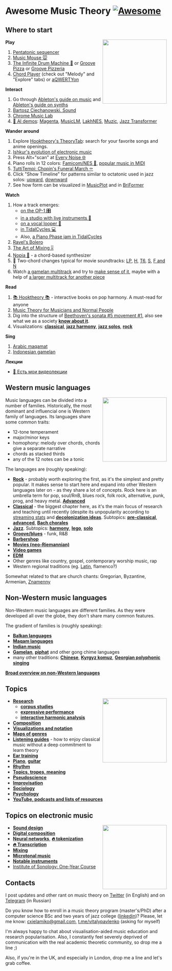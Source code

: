Awesome Music Theory [![Awesome](https://cdn.rawgit.com/sindresorhus/awesome/d7305f38d29fed78fa85652e3a63e154dd8e8829/media/badge.svg)](https://github.com/sindresorhus/awesome)
===

Where to start
---

<img src="https://user-images.githubusercontent.com/1491908/220568166-377d3637-b5f6-45a9-906c-a8e4a21c3778.jpg" width="200" align="right">

**Play**
1. [Pentatonic sequencer](https://www.maxlaumeister.com/tonematrix/)
2. [Music Mouse 🐭](https://teropa.info/musicmouse/)
3. [The Infinite Drum Machine 🥁](https://experiments.withgoogle.com/ai/drum-machine/view/) or [Groove Pizza](https://apps.musedlab.org/groovepizza/) or [Groove Pizzeria](https://tylerbisson.com/Groove-Pizzeria/)
4. [Chord Player](https://www.onemotion.com/chord-player/) (check out "Melody" and "Explore" tabs) or [aQWERTYon](https://apps.musedlab.org/aqwertyon/)


**Interact**
1. Go through [Ableton's guide on music](https://learningmusic.ableton.com/) and [Ableton's guide on synths](https://learningsynths.ableton.com/)
1. [Bartosz Ciechanowski. Sound](https://ciechanow.ski/sound/)
2. [Chrome Music Lab](https://musiclab.chromeexperiments.com/)
16. [🤖 AI demos](https://github.com/affige/genmusic_demo_list): [Magenta](https://magenta.tensorflow.org/demos/), [MusicLM](https://google-research.github.io/seanet/musiclm/examples/), [LakhNES](https://chrisdonahue.com/LakhNES/), [Muzic](https://ai-muzic.github.io/), [Jazz Transformer](https://drive.google.com/drive/folders/1-EeV02jvRftdvwWXa0KpoMvyRQaXUJ0W)


**Wander around**
1. Explore [Hooktheory's TheoryTab](https://www.hooktheory.com/theorytab): search for your favorite songs and anime openings. 
1. [Ishkur's evolution of electronic music](https://music.ishkur.com/)
12. Press Alt+"scan" at [Every Noise 🌐](https://everynoise.com/)
13. Piano rolls in 12 colors: [Famicom/NES 👾](https://rawl.rocks/browse/Nintendo), [popular music in MIDI](https://rawl.rocks/)
15. [TuttiTempi: Chopin's Funeral March ⚰️](https://tuttitempi.com/#scoreId=U00000578581&from=0.5622&to=0.8122&youtube=1&spotify=0&muziekweb=0)
10. Click "Show Timeline" for patterns similar to octatonic used in jazz solos: [upward](https://dig-that-lick.hfm-weimar.de/similarity_search/search?id=8855&target_layout=&group_by=&task_id=6c3656c4-724b-401a-a69a-4f874adddafc), [downward](https://dig-that-lick.hfm-weimar.de/similarity_search/search?id=8856&target_layout=&group_by=&task_id=dce240ac-68c9-49f4-90f5-636e0ad2d15b)
11. See how form can be visualized in [MusicPlot](https://wlouie1.github.io/MusicPlot/musicplot.html) and in [BriFormer](https://www.brianedwardjarvis.com/MusicTheoryWebApps/BriFormer/briformer.html)


**Watch**
1. How a track emerges:
   - [on the OP-1 🎛️](https://www.youtube.com/watch?v=lu5XB1Y2rHk)
   - [in a studio with live instruments 🎻](https://www.youtube.com/watch?v=4CGBfbB4g0Y)
   - [on a vocal looper 🎤](https://youtu.be/nvIGCMhjkvw?t=39)
   - [in TidalCycles 💻](https://youtu.be/etAZbQtggSQ?t=124)
   - Also, [a Piano Phase jam in TidalCycles](https://www.youtube.com/watch?v=Hc-lcAajQxo)
3. [Ravel's Bolero](https://www.youtube.com/watch?v=4p-mwp0nNac)
2. [The Art of Mixing 🎚️](https://youtu.be/TEjOdqZFvhY?t=25)
4. [Nopia 🎹](https://www.youtube.com/watch?v=Ivuy9QYLFVY) - a chord-based synthesizer
2. 🍿 Two-chord changes typical for movie soundtracks: [LP](https://www.youtube.com/watch?v=I33UqUhKE10), [H](https://www.youtube.com/watch?v=_LCDlv33y4M), [T6](https://www.youtube.com/watch?v=0V1Mfmdt8lA), [S](https://www.youtube.com/watch?v=rfYU1F0pJik), [F and N](https://www.youtube.com/watch?v=tHs3gdouz68)
14. Watch [a gamelan multitrack](https://www.youtube.com/watch?v=ccHTOepjK_s) and try to [make sense of it](https://docs.google.com/document/d/1oKbYpSAcunMTvB-casuFUyiaSuHGJkJhGf5rrvfOPgE/edit), maybe with a help of [a larger multitrack for another piece](https://www.youtube.com/watch?v=jE93bF0dooU)


**Read**
1. [📚 Hooktheory 📚](https://hooktheory.com/affiliate/275-2-3-1.html) - interactive books on pop harmony. A must-read for anyone
1. [Music Theory for Musicians and Normal People](https://tobyrush.com/theorypages/pdf/en-us/the-whole-enchilada-set.pdf) 
1. Dig into the structure of [Beethoven's sonata #5 movement #1](https://rawl.vercel.app/edit?a=beethoven_op10no1mov1), also see what we as a society [**know about it**](parts/beethoven_op10no1mov1.md).
17. Visualizations: [**classical**](parts/classical_visualizations.md), [**jazz harmony**](parts/jazz_harmony_visualizations.md), [**jazz solos**](parts/jazz_solo_visualizations.md), [**rock**](parts/rock_visualizations.md)


**Sing**
1. [Arabic maqamat](https://www.youtube.com/watch?v=xN7E1pc8Y2Y&list=PLcfDkfaWrWRRcgUawWPz4bdL0Co17rphx)
2. [Indonesian gamelan](https://www.youtube.com/watch?v=99GFmJmiwZA)


**Лекции**
- [🎥 Есть мои видеолекции](https://t.me/keetezh/1055)

Western music languages
---

<img src="https://user-images.githubusercontent.com/1491908/220957973-a76da180-0bf9-4ad4-b03d-8f6ff2d3a2a7.png" width="200" align="right">


Music languages can be divided into a number of families. Historically, the most dominant and influencial one is Western family of languages. Its languages share some common traits:
- 12-tone temperament
- major/minor keys
- homophony: melody over chords, chords give a separate narrative
- chords as stacked thirds
- any of the 12 notes can be a tonic

The languages are (roughly speaking):
- [**Rock**](parts/rock.md) - probably worth exploring the first, as it's the simplest and pretty popular. It makes sense to start here and expand into other Western languages later on - as they share a lot of concepts. Rock here is an umbrella term for pop, soul/RnB, blues rock, folk rock, alternative, punk, prog, and heavy metal. [**Advanced**](parts/advanced_rock.md)
- [**Classical**](parts/classical.md) - the biggest chapter here, as it's the main focus of research and teaching until recently (despite its unpopularity according to [streaming stats](https://headphonesaddict.com/music-genre-statistics/) and [**decolonization ideas**](parts/decolonization.md). Subtopics: [**pre-classical**](parts/pre_classical.md), [**advanced**](parts/classical_advanced.md), [**Bach chorales**](parts/bach_chorales.md)
- [**Jazz**](parts/jazz.md). Subtopics: [**harmony**](parts/jazz_harmony.md), [**lego**](parts/lego.md), [**solo**](parts/jazz_solo.md)
- [**Groove/blues**](parts/groove.md) - funk, R&B
- [**Barbershop**](parts/barbershop.md)
- [**Movies (neo-Riemannian)**](parts/movies.md)
- [**Video games**](parts/vgm.md)
- [**EDM**](parts/edm.md)
- Other genres like country, gospel, contemporary worship music, rap
- Western regional traditions (eg. [Latin](https://www.halleonard.com/menu/562/latin), flamenco?)

Somewhat related to that are church chants: Gregorian, Byzantine, Armenian, [Znamenny](https://files.tandav.me/orthodox-midi/rawl.html)

Non-Western music languages
---

Non-Western music languages are different families. As they were developed all over the globe, they don't share many common features.

The gradient of families is (roughly speaking):
- [**Balkan languages**](parts/balkan.md)
- [**Maqam languages**](parts/maqam_languages.md)
- [**Indian music**](parts/indian.md)
- [**Gamelan**](parts/gamelan.md), [**piphat**](parts/piphat.md) and other gong chime languages
- many other traditions: [**Chinese**](parts/chinese.md), [**Kyrgyz komuz**](parts/kyrgyz.md),  [**Georgian polyphonic singing**](georgian.md)

[**Broad overview on non-Western languages**](parts/non_western_languages.md)



Topics
---

<img src="https://user-images.githubusercontent.com/1491908/220949769-3a8467df-3e6c-4664-a973-21c81cfe8fa0.png" width="200" align="right">

- [**Research**](parts/research.md)
   - [**corpus studies**](parts/corpus.md)
   - [**expressive performance**](parts/expressive.md)
   - [**interactive harmonic analysis**](parts/harmonic_analysis.md)
- [**Composition**](parts/composition.md)
- [**Visualizations and notation**](parts/visualizations.md)
- [**Maps of genres**](parts/maps_of_genres.md)
- [**Listening guides**](parts/listening_guides.md) - how to enjoy classical music without a deep commitment to learn theory
- [**Ear training**](parts/ear_training.md)
- [**Piano**](parts/piano.md), [**guitar**](parts/guitar.md)
- [**Rhythm**](parts/rhythm.md)
- [**Topics, tropes, meaning**](parts/meaning.md)
- [**Pseudoscience**](parts/pseudoscience.md)
- [**Improvisation**](parts/improvisation.md)
- [**Sociology**](parts/sociology.md)
- [**Psychology**](parts/psychology.md)
- [**YouTube, podcasts and lists of resources**](parts/youtube_and_podcasts.md)



Topics on electronic music
---

<img src="https://user-images.githubusercontent.com/1491908/220955095-75f3a0d3-e090-43e7-a9ae-98c5f8eb1999.png" align="right" width="200">

- [**Sound design**](parts/sound_design.md)
- [**Digital composition**](parts/digital_composition.md)
- [**Neural networks**](parts/nn.md), [**🔥 tokenization**](research/nns.md)
- [**🔥 Transcription**](parts/transcription.md)
- [**Mixing**](parts/mixing.md)
- [**Microtonal music**](parts/microtonal.md)
- [**Notable instruments**](parts/instruments.md)
- [Institute of Sonology: One-Year Course](http://sonology.org/one-year-course-admission/)

Contacts
---

I post updates and other rant on music theory on [Twitter](https://twitter.com/vitalypavlenko) (in English) and on [Telegram](https://t.me/keetezh) (in Russian)

Do you know how to enroll in a music theory program (master's/PhD) after a computer science BSc and two years of jazz college ([linkedin](https://www.linkedin.com/in/vitaly-pavlenko-9729bb76/))? Please, let me know: cxielamiko@gmail.com, [t.me/vitalypavlenko](https://t.me/vitalypavlenko) (asking for myself)

I'm always happy to chat about visualisation-aided music education and research popularisation. Also, I constantly feel severely deprived of communication with the real academic theoretic community, so drop me a line ;)

Also, if you're in the UK, and especially in London, drop me a line and let's grab coffee.
